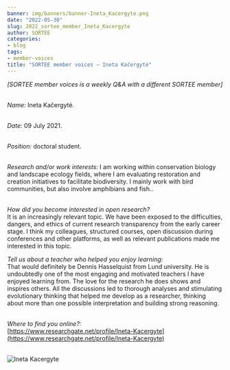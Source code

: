 ```yaml
---
banner: img/banners/banner-Ineta_Kacergyte.png
date: "2022-05-30"
slug: 2022_sortee_member_Ineta_Kacergyte
author: SORTEE
categories:
- blog
tags:
- member-voices
title: "SORTEE member voices – Ineta Kačergytė" 
---
```



*[SORTEE member voices is a weekly Q&A with a different SORTEE member]*   
&nbsp;
&nbsp;

   _Name:_ Ineta Kačergytė.   
&nbsp;

   _Date:_ 09 July 2021.   
&nbsp;

   _Position:_ doctoral student.   
&nbsp;

   _Research and/or work interests:_ I am working within conservation biology and landscape ecology fields, where I am evaluating restoration and creation initiatives to facilitate biodiversity. I mainly work with bird communities, but also involve amphibians and fish..   
&nbsp;
&nbsp;

_How did you become interested in open research?_   
It is an increasingly relevant topic. We have been exposed to the difficulties, dangers, and ethics of current research transparency from the early career stage. I think my colleagues, structured courses, open discussion during conferences and other platforms, as well as relevant publications made me interested in this topic.
&nbsp;
&nbsp;

_Tell us about a teacher who helped you enjoy learning:_   
That would definitely be Dennis Hasselquist from Lund university. He is undoubtedly one of the most engaging and motivated teachers I have enjoyed learning from. The love for the research he does shows and inspires others. All the discussions led to thorough analyses and stimulating evolutionary thinking that helped me develop as a researcher, thinking about more than one possible interpretation and building strong reasoning.
&nbsp;
&nbsp;

_Where to find you online?:_   
[https://www.researchgate.net/profile/Ineta-Kacergyte](https://www.researchgate.net/profile/Ineta-Kacergyte)   
&nbsp;
&nbsp;


![Ineta Kacergyte](/img/Ineta_Kacergyte.png)    
&nbsp;